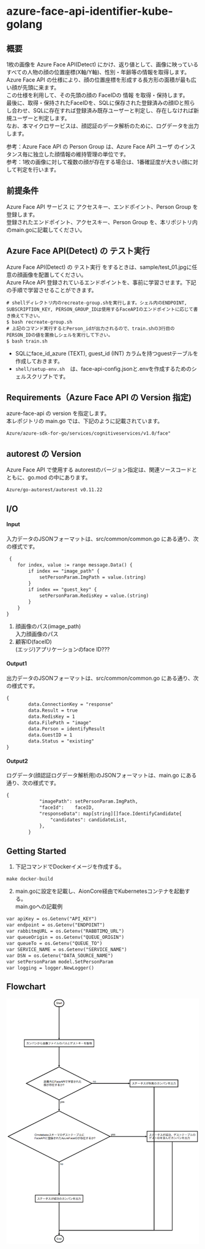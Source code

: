# azure-face-api-identifier-kube-golang
## 概要  
1枚の画像を Azure Face API(Detect) にかけ、返り値として、画像に映っているすべての人物の顔の位置座標(X軸/Y軸)、性別・年齢等の情報を取得します。  
Azure Face API の仕様により、顔の位置座標を形成する長方形の面積が最も広い顔が先頭に来ます。  
この仕様を利用して、その先頭の顔の FaceIDの 情報 を取得・保持します。  
最後に、取得・保持されたFaceIDを、SQLに保存された登録済みの顔IDと照らし合わせ、SQLに存在すれば登録済み既存ユーザーと判定し、存在しなければ新規ユーザーと判定します。  
なお、本マイクロサービスは、顔認証のデータ解析のために、ログデータを出力します。

参考：Azure Face API の Person Group は、Azure Face API ユーザ のインスタンス毎に独立した顔情報の維持管理の単位です。  
参考：1枚の画像に対して複数の顔が存在する場合は、1番確証度が大きい顔に対して判定を行います。  

## 前提条件  
Azure Face API サービス に アクセスキー、エンドポイント、Person Group を登録します。  
登録されたエンドポイント、アクセスキー、Person Group を、本リポジトリ内のmain.goに記載してください。  

## Azure Face API(Detect) の テスト実行  
Azure Face API(Detect) の テスト実行 をするときは、sample/test_01.jpgに任意の顔画像を配置してください。  
Azure FAce API 登録されているエンドポイントを、事前に学習させます。下記の手順で学習させることができます。  
```
# shellディレクトリ内のrecreate-group.shを実行します。シェル内のENDPOINT, SUBSCRIPTION_KEY, PERSON_GROUP_IDは使用するFaceAPIのエンドポイントに応じて書き換えて下さい。
$ bash recreate-group.sh
# 上記のコマンド実行するとPerson_idが出力されるので、train.shの3行目のPERSON_IDの値を置換しシェルを実行して下さい。
$ bash train.sh
```
* SQLにface_id_azure (TEXT), guest_id (INT) カラムを持つguestテーブルを作成しておきます。  
* `shell/setup-env.sh`　は、face-api-config.jsonと.envを作成するためのシェルスクリプトです。    

## Requirements（Azure Face API の Version 指定)    
azure-face-api の version を指定します。  
本レポジトリの main.go では、下記のように記載されています。  
```
Azure/azure-sdk-for-go/services/cognitiveservices/v1.0/face"

```

## autorest の Version  
Azure Face API で使用する autorestのバージョン指定は、関連ソースコードとともに、go.mod の中にあります。  
```
Azure/go-autorest/autorest v0.11.22
```

## I/O
#### Input
入力データのJSONフォーマットは、src/common/common.go にある通り、次の様式です。
```
 {
	for index, value := range message.Data() {
		if index == "image_path" {
			setPersonParam.ImgPath = value.(string)
		}
		if index == "guest_key" {
			setPersonParam.RedisKey = value.(string)
		}
	}
}
```
1. 顔画像のパス(image_path)  
入力顔画像のパス  
2. 顧客ID(faceID)  
(エッジ)アプリケーションのface ID???   

#### Output1
出力データのJSONフォーマットは、src/common/common.go にある通り、次の様式です。
```
{
		data.ConnectionKey = "response"
		data.Result = true
		data.RedisKey = 1
		data.FilePath = "image"
		data.Person = identifyResult
		data.GuestID = 1
		data.Status = "existing"
}
```
#### Output2
ログデータ(顔認証ログデータ解析用)のJSONフォーマットは、main.go にある通り、次の様式です。
```
{
			"imagePath": setPersonParam.ImgPath,
			"faceId":    faceID,
			"responseData": map[string][]face.IdentifyCandidate{
				"candidates": candidateList,
			},
		}
```

## Getting Started
1. 下記コマンドでDockerイメージを作成する。  
```
make docker-build
```
2. main.goに設定を記載し、AionCore経由でKubernetesコンテナを起動する。  
main.goへの記載例   
```
var apiKey = os.Getenv("API_KEY")
var endpoint = os.Getenv("ENDPOINT")
var rabbitmqURL = os.Getenv("RABBTIMQ_URL")
var queueOrigin = os.Getenv("QUEUE_ORIGIN")
var queueTo = os.Getenv("QUEUE_TO")
var SERVICE_NAME = os.Getenv("SERVICE_NAME")
var DSN = os.Getenv("DATA_SOURCE_NAME")
var setPersonParam model.SetPersonParam
var logging = logger.NewLogger()
```
## Flowchart
![フローチャート図](doc/face-recognition-flowchart.png)